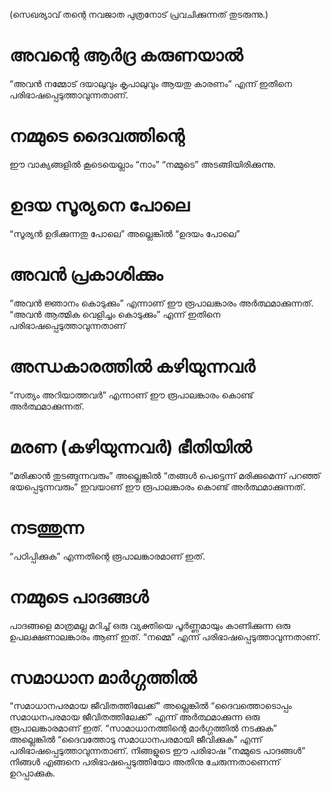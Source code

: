 (സെഖര്യാവ് തന്റെ നവജാത പുത്രനോട് പ്രവചിക്കുന്നത് തുടരുന്നു.)
# അവന്റെ ആർദ്ര കരുണയാൽ
“അവൻ നമ്മോട് ദയാലുവും കൃപാലുവും ആയതു കാരണം” എന്ന് ഇതിനെ പരിഭാഷപ്പെടുത്താവുന്നതാണ്.
# നമ്മുടെ ദൈവത്തിന്റെ
ഈ വാക്യങ്ങളിൽ കൂടെയെല്ലാം “നാം” “നമ്മുടെ” അടങ്ങിയിരിക്കുന്നു.
# ഉദയ സൂര്യനെ പോലെ
“സൂര്യൻ ഉദിക്കുന്നതു പോലെ” അല്ലെങ്കിൽ “ഉദയം പോലെ”
# അവൻ പ്രകാശിക്കും
“അവൻ ജ്ഞാനം കൊടുക്കും” എന്നാണ് ഈ രൂപാലങ്കാരം അർത്ഥമാക്കുന്നത്. “അവൻ ആത്മിക വെളിച്ചം കൊടുക്കും” എന്ന് ഇതിനെ പരിഭാഷപ്പെടുത്താവുന്നതാണ് 
# അന്ധകാരത്തിൽ കഴിയുന്നവർ
“സത്യം അറിയാത്തവർ” എന്നാണ് ഈ രൂപാലങ്കാരം കൊണ്ട് അർത്ഥമാക്കുന്നത്.
# മരണ (കഴിയുന്നവർ) ഭീതിയിൽ
“മരിക്കാൻ തുടങ്ങുന്നവരും” അല്ലെങ്കിൽ “തങ്ങൾ പെട്ടെന്ന് മരിക്കുമെന്ന് പറഞ്ഞ് ഭയപ്പെടുന്നവരും” ഇവയാണ് ഈ രൂപാലങ്കാരം കൊണ്ട് അർത്ഥമാക്കുന്നത്.
# നടത്തുന്ന
“പഠിപ്പിക്കുക” എന്നതിന്റെ രൂപാലങ്കാരമാണ് ഇത്.
# നമ്മുടെ പാദങ്ങൾ
പാദങ്ങളെ മാത്രമല്ല മറിച്ച് ഒരു വ്യക്തിയെ പൂർണ്ണമായും കാണിക്കുന്ന ഒരു ഉപലക്ഷണാലങ്കാരം ആണ് ഇത്. “നമ്മെ” എന്ന് പരിഭാഷപ്പെടുത്താവുന്നതാണ്. 
# സമാധാന മാർഗ്ഗത്തിൽ
“സമാധാനപരമായ ജീവിതത്തിലേക്ക്” അല്ലെങ്കിൽ “ദൈവത്തൊടൊപ്പം സമാധനപരമായ ജീവിതത്തിലേക്ക്” എന്ന് അർത്ഥമാക്കുന്ന ഒരു രൂപാലങ്കാരമാണ് ഇത്. “സാമാധാനത്തിന്റെ മാർഗ്ഗത്തിൽ നടക്കുക” അല്ലെങ്കിൽ “ദൈവത്തോടു സമാധാനപരമായി ജീവിക്കുക” എന്ന് പരിഭാഷപ്പെടുത്താവുന്നതാണ്. നിങ്ങളുടെ ഈ പരിഭാഷ “നമ്മുടെ പാദങ്ങൾ” നിങ്ങൾ എങ്ങനെ പരിഭാഷപ്പെടുത്തിയോ അതിനു ചേരുന്നതാണെന്ന് ഉറപ്പാക്കുക.  
